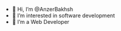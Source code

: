 - 👋 Hi, I’m @AnzerBakhsh
- 👀 I’m interested in software development 
- 🌱 I’m a Web Developer
  
<!---
AnzerBakhsh/AnzerBakhsh is a ✨ special ✨ repository because its `README.md` (this file) appears on your GitHub profile.
You can click the Preview link to take a look at your changes.
--->
